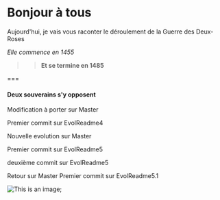 


Bonjour à tous
===
Aujourd'hui, je vais vous raconter le déroulement de la Guerre des Deux-Roses 

 *Elle commence en 1455*

>>**Et se termine en 1485**

===
#### Deux souverains s'y opposent


Modification à porter sur Master

Premier commit sur EvolReadme4

Nouvelle evolution sur Master

Premier commit sur EvolReadme5

deuxième commit sur EvolReadme5

Retour sur Master
Premier commit sur EvolReadme5.1

![This  is an image](https://www.bing.com/images/search?view=detailV2&ccid=6INpILSf&id=9DE7B7D40286AF529F956D5D5A2B6E41B7D403B2&thid=OIP.6INpILSfB6MhnEYHlvEN4QHaG4&mediaurl=https%3a%2f%2fthenfapost.com%2fwp-content%2fuploads%2f2020%2f09%2fMicrosoft_Office_Excel.png&cdnurl=https%3a%2f%2fth.bing.com%2fth%2fid%2fR.e8836920b49f07a3219c460796f10de1%3frik%3dsgPUt0FuK1pdbQ%26pid%3dImgRaw%26r%3d0&exph=1116&expw=1200&q=excel&simid=608025502510436292&FORM=IRPRST&ck=973FCE484F89E15A76E62FBE7D374FEC&selectedIndex=0&ajaxhist=0&ajaxserp=0);
